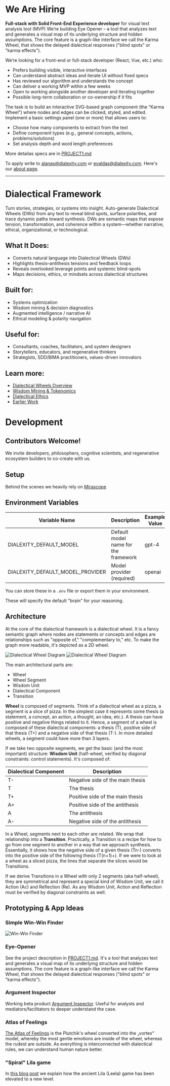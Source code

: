 # We Are Hiring

**Full-stack with Solid Front-End Experience developer** for visual text analysis tool (MVP)
We’re building Eye Opener – a tool that analyzes text and generates a visual map of its underlying structure and hidden assumptions. The core feature is a graph-like interface we call the Karma Wheel, that shows the delayed dialectical responses ("blind spots" or "karma effects").

We’re looking for a front-end or full-stack developer (React, Vue, etc.) who:
- Prefers building visible, interactive interfaces
- Can understand abstract ideas and iterate UI without fixed specs
- Has reviewed our algorithm and understands the concept
- Can deliver a working MVP within a few weeks
- Open to working alongside another developer and iterating together
- Possible long-term collaboration or co-ownership if it fits

The task is to build an interactive SVG-based graph component (the “Karma Wheel”) where nodes and edges can be clicked, styled, and edited.
Implement a basic settings panel (one or more) that allows users to:
- Choose how many components to extract from the text
- Define component types (e.g., general concepts, actions, problems/solutions)
- Set analysis depth and word length preferences

More detailas specs are in [PROJECT1.md](./docs/PROJECT1.md)


To apply write to [alanas@dialexity.com](mailto:alanas@dialexity.com) or [evaldas@dialexity.com](mailto:evaldas@dialexity.com). Here's our [about page](https://dialexity.com/about).

---

# Dialectical Framework
Turn stories, strategies, or systems into insight. Auto-generate Dialectical Wheels (DWs) from any text to reveal blind spots, surface polarities, and trace dynamic paths toward synthesis.
 DWs are semantic maps that expose tension, transformation, and coherence within a system—whether narrative, ethical, organizational, or technological.

## What It Does:
 - Converts natural language into Dialectical Wheels (DWs)
 - Highlights thesis–antithesis tensions and feedback loops
 - Reveals overlooked leverage points and systemic blind-spots
 - Maps decisions, ethics, or mindsets across dialectical structures

## Built for:
 - Systems optimization
 - Wisdom mining & decision diagnostics
 - Augmented intelligence / narrative AI
 - Ethical modeling & polarity navigation

## Useful for:
 - Consultants, coaches, facilitators, and system designers
 - Storytellers, educators, and regenerative thinkers
 - Strategists, SDD/BIMA practitioners, values-driven innovators

## Learn more:
 - [Dialectical Wheels Overview](https://dialexity.com/blog/dialectical-wheels-for-systems-optimization/)
 - [Wisdom Mining & Tokenomics](https://dialexity.com/blog/dialectical-token-dlt/)
 - [Dialectical Ethics](https://dialexity.com/blog/dialectical-ethics/)
 - [Earlier Work](https://dialexity.com/blog/wp-content/uploads/2023/11/Moral-Wisdom-from-Ontology-1.pdf)

# Development

## Contributors Welcome!

We invite developers, philosophers, cognitive scientists, and regenerative ecosystem builders to co-create with us.

## Setup

Behind the scenes we heavily rely on [Mirascope](https://mirascope.com/)

## Environment Variables

| Variable Name                    | Description                          | Example Value |
|----------------------------------|--------------------------------------|---------------|
| DIALEXITY_DEFAULT_MODEL          | Default model name for the framework | gpt-4         |
| DIALEXITY_DEFAULT_MODEL_PROVIDER | Model provider (required)            | openai        |

You can store these in a `.env` file or export them in your environment.

These will specify the default "brain" for your reasoning.

## Architecture

At the core of the dialectical framework is a dialectical wheel. It is a fancy semantic graph where nodes are statements or concepts and edges are relationships such as "opposite of," "complementary to," etc. To make the graph more readable, it's depicted as a 2D wheel.

![Dialectical Wheel Diagram](docs/wheel-scheme.png)
![Dialectical Wheel Diagram](docs/wheel-scheme2.png)

The main architectural parts are:
- Wheel
- Wheel Segment
- Wisdom Unit
- Dialectical Component
- Transition


**Wheel** is composed of segments. Think of a dialectical wheel as a pizza, a segment is a slice of pizza. In the simplest case it represents some thesis (a statement, a concept, an action, a thought, an idea, etc.). A thesis can have positive and negative things related to it. Hence, a segment of a wheel is composed of these dialectical components: a thesis (T), positive side of that thesis (T+) and a negative side of that thesis (T-). In more detailed wheels, a segment could have more than 3 layers.

If we take two opposite segments, we get the basic (and the most important) structure: **Wisdom Unit** (half-wheel, verified by diagonal constraints: control statements). It's composed of:

| Dialectical Component | Description                      |
|-----------------------|----------------------------------|
| T-                    | Negative side of the main thesis |
| T                     | The thesis                       |
| T+                    | Positive side of the main thesis |
| A+                    | Positive side of the antithesis  |
| A                     | The antithesis                   |
| A-                    | Negative side of the antithesis  |

In a Wheel, segments next to each other are related. We wrap that relationship into a **Transition**. Practically, a Transition is a recipe for how to go from one segment to another in a way that we approach synthesis. Essentially, it shows how the negative side of a given thesis (Tn-) converts into the positive side of the following thesis (T(n+1)+). If we were to look at a wheel as a sliced pizza, the lines that separate the slices would be Transitions.

If we derive Transitions in a Wheel with only 2 segments (aka half-wheel), they are symmetrical and represent a special kind of Wisdom Unit, we call it Action (Ac) and Reflection (Re). As any Wisdom Unit, Action and Reflection must be verified by diagonal constraints as well.

## Prototyping & App Ideas

### Simple Win-Win Finder
![Win-Win Finder](./docs/b2c-mvp.png)

### Eye-Opener
See the project description in [PROJECT1.md](./docs/PROJECT1.md). It's a tool that analyzes text and generates a visual map of its underlying structure and hidden assumptions. The core feature is a graph-like interface we call the Karma Wheel, that shows the delayed dialectical responses ("blind spots" or "karma effects").

### Argument Inspector
Working beta product [Argument Inspector](https://dialexity.com/start). Useful for analysts and mediators/facilitators to deeper understand the case.

### Atlas of Feelings
[The Atlas of Feelings](https://dialexity.com/blog/atlas-of-feelings-character-qualities/) is the Plutchik's wheel converted into the „vortex“ model, whereby the most gentle emotions are inside of the wheel, whereas the rudest are outside. As everything is interconnected with dialectical rules, we can understand human nature better.

### "Spiral" Lila game
In [this blog post](https://dialexity.com/blog/spiral-lila-with-character-traits/) we explain how the ancient Lila (Leela) game has been elevated to a new level. 